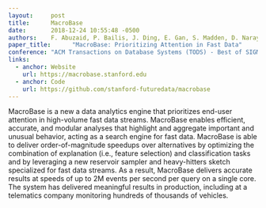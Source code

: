 ```yaml
---
layout:     post
title:      MacroBase
date:       2018-12-24 10:55:48 -0500
authors:    F. Abuzaid, P. Bailis, J. Ding, E. Gan, S. Madden, D. Narayanan, K. Rong, S. Suri (alphabetical)
paper_title:      "MacroBase: Prioritizing Attention in Fast Data"
conference: "ACM Transactions on Database Systems (TODS) - Best of SIGMOND 2017 Papers"
links:
  - anchor: Website
    url: https://macrobase.stanford.edu
  - anchor: Code
    url: https://github.com/stanford-futuredata/macrobase
---
```

MacroBase is a new a data analytics engine that prioritizes end-user
attention in high-volume fast data streams. MacroBase enables efficient,
accurate, and modular analyses that highlight and aggregate important and
unusual behavior, acting as a search engine for fast data. MacroBase is able
to deliver order-of-magnitude speedups over alternatives by optimizing the
combination of explanation (i.e., feature selection) and classification
tasks and by leveraging a new reservoir sampler and heavy-hitters sketch
specialized for fast data streams. As a result, MacroBase delivers accurate
results at speeds of up to 2M events per second per query on a single core.
The system has delivered meaningful results in production, including at a
telematics company monitoring hundreds of thousands of vehicles.
